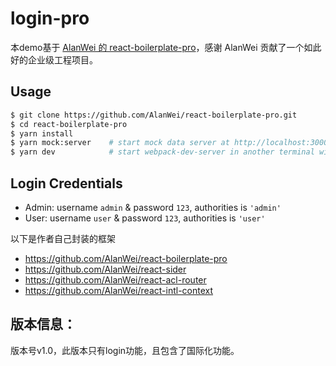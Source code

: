 # login-pro

本demo基于 [AlanWei 的 react-boilerplate-pro](https://github.com/AlanWei/react-boilerplate-pro)，感谢 AlanWei 贡献了一个如此好的企业级工程项目。

## Usage
```bash
$ git clone https://github.com/AlanWei/react-boilerplate-pro.git
$ cd react-boilerplate-pro
$ yarn install
$ yarn mock:server    # start mock data server at http://localhost:3000, npm run mock:server also works
$ yarn dev            # start webpack-dev-server in another terminal window at http://localhost:8080, npm run dev also works
```

## Login Credentials
* Admin: username `admin` & password `123`, authorities is `'admin'`
* User: username `user` & password `123`, authorities is `'user'`

以下是作者自己封装的框架
- https://github.com/AlanWei/react-boilerplate-pro
- https://github.com/AlanWei/react-sider
- https://github.com/AlanWei/react-acl-router
- https://github.com/AlanWei/react-intl-context

## 版本信息：
版本号v1.0，此版本只有login功能，且包含了国际化功能。